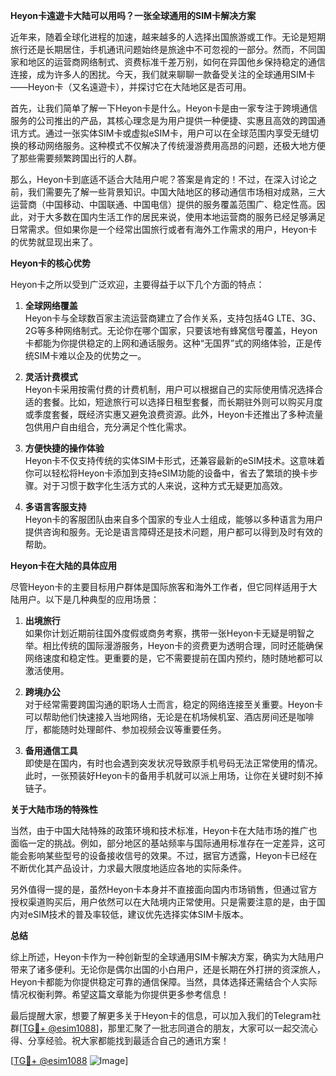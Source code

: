 **Heyon卡遠遊卡大陆可以用吗？一张全球通用的SIM卡解决方案**

近年来，随着全球化进程的加速，越来越多的人选择出国旅游或工作。无论是短期旅行还是长期居住，手机通讯问题始终是旅途中不可忽视的一部分。然而，不同国家和地区的运营商网络制式、资费标准千差万别，如何在异国他乡保持稳定的通信连接，成为许多人的困扰。今天，我们就来聊聊一款备受关注的全球通用SIM卡——Heyon卡（又名遠遊卡），并探讨它在大陆地区是否可用。

首先，让我们简单了解一下Heyon卡是什么。Heyon卡是由一家专注于跨境通信服务的公司推出的产品，其核心理念是为用户提供一种便捷、实惠且高效的跨国通讯方式。通过一张实体SIM卡或虚拟eSIM卡，用户可以在全球范围内享受无缝切换的移动网络服务。这种模式不仅解决了传统漫游费用高昂的问题，还极大地方便了那些需要频繁跨国出行的人群。

那么，Heyon卡到底适不适合大陆用户呢？答案是肯定的！不过，在深入讨论之前，我们需要先了解一些背景知识。中国大陆地区的移动通信市场相对成熟，三大运营商（中国移动、中国联通、中国电信）提供的服务覆盖范围广、稳定性高。因此，对于大多数在国内生活工作的居民来说，使用本地运营商的服务已经足够满足日常需求。但如果你是一个经常出国旅行或者有海外工作需求的用户，Heyon卡的优势就显现出来了。

**Heyon卡的核心优势**

Heyon卡之所以受到广泛欢迎，主要得益于以下几个方面的特点：

1. **全球网络覆盖**  
   Heyon卡与全球数百家主流运营商建立了合作关系，支持包括4G LTE、3G、2G等多种网络制式。无论你在哪个国家，只要该地有蜂窝信号覆盖，Heyon卡都能为你提供稳定的上网和通话服务。这种“无国界”式的网络体验，正是传统SIM卡难以企及的优势之一。

2. **灵活计费模式**  
   Heyon卡采用按需付费的计费机制，用户可以根据自己的实际使用情况选择合适的套餐。比如，短途旅行可以选择日租型套餐，而长期驻外则可以购买月度或季度套餐，既经济实惠又避免浪费资源。此外，Heyon卡还推出了多种流量包供用户自由组合，充分满足个性化需求。

3. **方便快捷的操作体验**  
   Heyon卡不仅支持传统的实体SIM卡形式，还兼容最新的eSIM技术。这意味着你可以轻松将Heyon卡添加到支持eSIM功能的设备中，省去了繁琐的换卡步骤。对于习惯于数字化生活方式的人来说，这种方式无疑更加高效。

4. **多语言客服支持**  
   Heyon卡的客服团队由来自多个国家的专业人士组成，能够以多种语言为用户提供咨询和服务。无论是语言障碍还是技术问题，用户都可以得到及时有效的帮助。

**Heyon卡在大陆的具体应用**

尽管Heyon卡的主要目标用户群体是国际旅客和海外工作者，但它同样适用于大陆用户。以下是几种典型的应用场景：

1. **出境旅行**  
   如果你计划近期前往国外度假或商务考察，携带一张Heyon卡无疑是明智之举。相比传统的国际漫游服务，Heyon卡的资费更为透明合理，同时还能确保网络速度和稳定性。更重要的是，它不需要提前在国内预约，随时随地都可以激活使用。

2. **跨境办公**  
   对于经常需要跨国沟通的职场人士而言，稳定的网络连接至关重要。Heyon卡可以帮助他们快速接入当地网络，无论是在机场候机室、酒店房间还是咖啡厅，都能随时处理邮件、参加视频会议等重要任务。

3. **备用通信工具**  
   即使是在国内，有时也会遇到突发状况导致原手机号码无法正常使用的情况。此时，一张预装好Heyon卡的备用手机就可以派上用场，让你在关键时刻不掉链子。

**关于大陆市场的特殊性**

当然，由于中国大陆特殊的政策环境和技术标准，Heyon卡在大陆市场的推广也面临一定的挑战。例如，部分地区的基站频率与国际通用标准存在一定差异，这可能会影响某些型号的设备接收信号的效果。不过，据官方透露，Heyon卡已经在不断优化其产品设计，力求最大限度地适应各地的实际条件。

另外值得一提的是，虽然Heyon卡本身并不直接面向国内市场销售，但通过官方授权渠道购买后，用户依然可以在大陆境内正常使用。只是需要注意的是，由于国内对eSIM技术的普及率较低，建议优先选择实体SIM卡版本。

**总结**

综上所述，Heyon卡作为一种创新型的全球通用SIM卡解决方案，确实为大陆用户带来了诸多便利。无论你是偶尔出国的小白用户，还是长期在外打拼的资深旅人，Heyon卡都能为你提供稳定可靠的通信保障。当然，具体选择还需结合个人实际情况权衡利弊。希望这篇文章能为你提供更多参考信息！

最后提醒大家，想要了解更多关于Heyon卡的信息，可以加入我们的Telegram社群[[TG💪+ @esim1088](https://t.me/s/esim1088)]，那里汇聚了一批志同道合的朋友，大家可以一起交流心得、分享经验。祝大家都能找到最适合自己的通讯方案！

[[TG💪+ @esim1088](https://t.me/s/esim1088) ![Image](https://i.postimg.cc/4NQfJmqS/Snipaste-2025-05-13-00-14-12.png)]